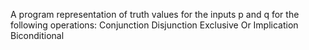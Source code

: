A program representation of truth values for the inputs p and q for the following operations:
Conjunction
Disjunction
Exclusive Or
Implication
Biconditional
